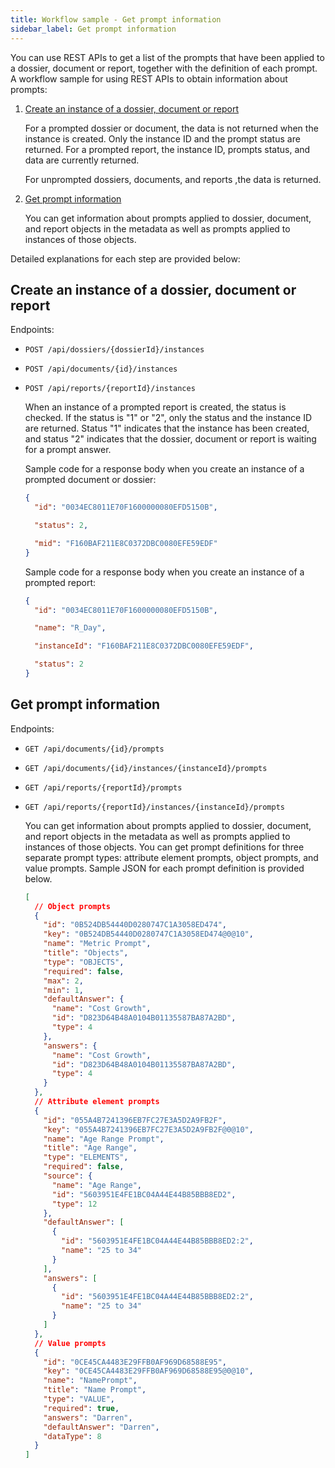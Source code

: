 ```yaml
---
title: Workflow sample - Get prompt information
sidebar_label: Get prompt information
---
```


<Available since="2021 Update 1" />

You can use REST APIs to get a list of the prompts that have been applied to a dossier, document or report, together with the definition of each prompt. A workflow sample for using REST APIs to obtain information about prompts:

1. [Create an instance of a dossier, document or report](#create-an-instance-of-a-dossier-document-or-report)

   For a prompted dossier or document, the data is not returned when the instance is created. Only the instance ID and the prompt status are returned. For a prompted report, the instance ID, prompts status, and data are currently returned.

   For unprompted dossiers, documents, and reports ,the data is returned.

1. [Get prompt information](#get-prompt-information)

   You can get information about prompts applied to dossier, document, and report objects in the metadata as well as prompts applied to instances of those objects.

Detailed explanations for each step are provided below:

## Create an instance of a dossier, document or report

Endpoints:

- `POST /api/dossiers/{dossierId}/instances`

- `POST /api/documents/{id}/instances`

- `POST /api/reports/{reportId}/instances`

  When an instance of a prompted report is created, the status is checked. If the status is "1" or "2", only the status and the instance ID are returned. Status "1" indicates that the instance has been created, and status "2" indicates that the dossier, document or report is waiting for a prompt answer.

  Sample code for a response body when you create an instance of a prompted document or dossier:

  ```json
  {
    "id": "0034EC8011E70F1600000080EFD5150B",

    "status": 2,

    "mid": "F160BAF211E8C0372DBC0080EFE59EDF"
  }
  ```

  Sample code for a response body when you create an instance of a prompted report:

  ```json
  {
    "id": "0034EC8011E70F1600000080EFD5150B",

    "name": "R_Day",

    "instanceId": "F160BAF211E8C0372DBC0080EFE59EDF",

    "status": 2
  }
  ```

## Get prompt information

Endpoints:

- `GET /api/documents/{id}/prompts`

- `GET /api/documents/{id}/instances/{instanceId}/prompts`

- `GET /api/reports/{reportId}/prompts`

- `GET /api/reports/{reportId}/instances/{instanceId}/prompts`

  You can get information about prompts applied to dossier, document, and report objects in the metadata as well as prompts applied to instances of those objects. You can get prompt definitions for three separate prompt types: attribute element prompts, object prompts, and value prompts. Sample JSON for each prompt definition is provided below.

  ```json
  [
    // Object prompts
    {
      "id": "0B524DB54440D0280747C1A3058ED474",
      "key": "0B524DB54440D0280747C1A3058ED474@0@10",
      "name": "Metric Prompt",
      "title": "Objects",
      "type": "OBJECTS",
      "required": false,
      "max": 2,
      "min": 1,
      "defaultAnswer": {
        "name": "Cost Growth",
        "id": "D823D64B48A0104B01135587BA87A2BD",
        "type": 4
      },
      "answers": {
        "name": "Cost Growth",
        "id": "D823D64B48A0104B01135587BA87A2BD",
        "type": 4
      }
    },
    // Attribute element prompts
    {
      "id": "055A4B7241396EB7FC27E3A5D2A9FB2F",
      "key": "055A4B7241396EB7FC27E3A5D2A9FB2F@0@10",
      "name": "Age Range Prompt",
      "title": "Age Range",
      "type": "ELEMENTS",
      "required": false,
      "source": {
        "name": "Age Range",
        "id": "5603951E4FE1BC04A44E44B85BBB8ED2",
        "type": 12
      },
      "defaultAnswer": [
        {
          "id": "5603951E4FE1BC04A44E44B85BBB8ED2:2",
          "name": "25 to 34"
        }
      ],
      "answers": [
        {
          "id": "5603951E4FE1BC04A44E44B85BBB8ED2:2",
          "name": "25 to 34"
        }
      ]
    },
    // Value prompts
    {
      "id": "0CE45CA4483E29FFB0AF969D68588E95",
      "key": "0CE45CA4483E29FFB0AF969D68588E95@0@10",
      "name": "NamePrompt",
      "title": "Name Prompt",
      "type": "VALUE",
      "required": true,
      "answers": "Darren",
      "defaultAnswer": "Darren",
      "dataType": 8
    }
  ]
  ```
